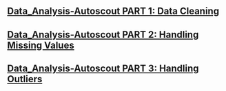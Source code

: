 ## [Data_Analysis-Autoscout PART 1: Data Cleaning](./DAwPy-AutoScout_Capstone_Project_Part-1.ipynb)
## [Data_Analysis-Autoscout PART 2: Handling Missing Values](./DAwPy-AutoScout_Capstone_Project_Part-2.ipynb)
## [Data_Analysis-Autoscout PART 3: Handling Outliers](./DAwPy-AutoScout_Capstone_Project_Part-3.ipynb)
